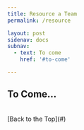 ```yaml
---
title: Resource a Team
permalink: /resource

layout: post
sidenav: docs
subnav:
  - text: To come
    href: '#to-come'

---
```


## To Come...

<br/>
[Back to the Top](#)
